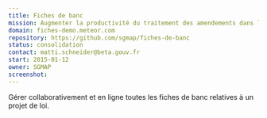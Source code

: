 ```yaml
---
title: Fiches de banc
mission: Augmenter la productivité du traitement des amendements dans les cabinets ministériels.
domain: fiches-demo.meteor.com
repository: https://github.com/sgmap/fiches-de-banc
status: consolidation
contact: matti.schneider@beta.gouv.fr
start: 2015-01-12
owner: SGMAP
screenshot: 
---
```


Gérer collaborativement et en ligne toutes les fiches de banc relatives à un projet de loi.

